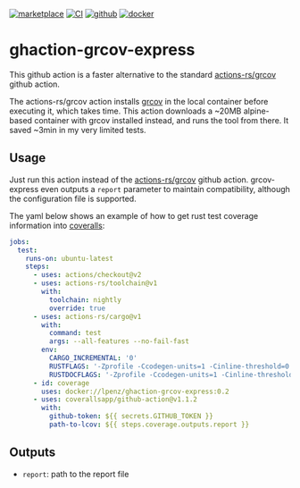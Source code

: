 [![marketplace](https://img.shields.io/badge/marketplace-grcov--express-blue?logo=github)](https://github.com/marketplace/actions/grcov-express)
[![CI](https://github.com/lpenz/ghaction-grcov-express/actions/workflows/ci.yml/badge.svg)](https://github.com/lpenz/ghaction-grcov-express/actions/workflows/ci.yml)
[![github](https://img.shields.io/github/v/release/lpenz/ghaction-grcov-express?include_prereleases&label=release&logo=github)](https://github.com/lpenz/ghaction-grcov-express/releases)
[![docker](https://img.shields.io/docker/v/lpenz/ghaction-grcov-express?label=release&logo=docker&sort=semver)](https://hub.docker.com/repository/docker/lpenz/ghaction-grcov-express)

# ghaction-grcov-express

This github action is a faster alternative to the standard
[actions-rs/grcov] github action.

The actions-rs/grcov action installs
[grcov](https://github.com/mozilla/grcov) in the local container
before executing it, which takes time. This action downloads a ~20MB
alpine-based container with grcov installed instead, and runs the tool
from there. It saved ~3min in my very limited tests.


## Usage

Just run this action instead of the [actions-rs/grcov] github
action. grcov-express even outputs a `report` parameter to maintain
compatibility, although the configuration file is supported.

The yaml below shows an example of how to get rust test coverage
information into [coveralls]:

```yml
jobs:
  test:
    runs-on: ubuntu-latest
    steps:
      - uses: actions/checkout@v2
      - uses: actions-rs/toolchain@v1
        with:
          toolchain: nightly
          override: true
      - uses: actions-rs/cargo@v1
        with:
          command: test
          args: --all-features --no-fail-fast
        env:
          CARGO_INCREMENTAL: '0'
          RUSTFLAGS: '-Zprofile -Ccodegen-units=1 -Cinline-threshold=0 -Clink-dead-code -Coverflow-checks=off -Cpanic=abort -Zpanic_abort_tests'
          RUSTDOCFLAGS: '-Zprofile -Ccodegen-units=1 -Cinline-threshold=0 -Clink-dead-code -Coverflow-checks=off -Cpanic=abort -Zpanic_abort_tests'
      - id: coverage
        uses: docker://lpenz/ghaction-grcov-express:0.2
      - uses: coverallsapp/github-action@v1.1.2
        with:
          github-token: ${{ secrets.GITHUB_TOKEN }}
          path-to-lcov: ${{ steps.coverage.outputs.report }}
```


## Outputs

- `report`: path to the report file

[actions-rs/grcov]: https://github.com/actions-rs/grcov
[coveralls]: https://coveralls.io/

